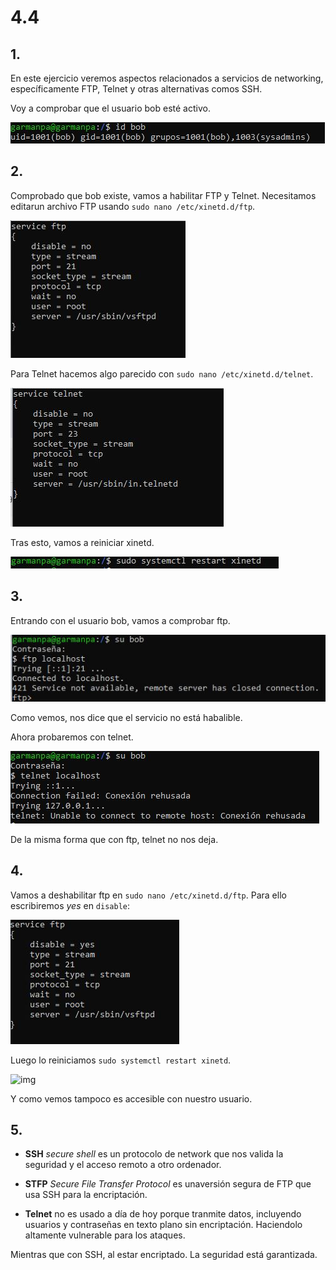 # 4.4
## 1.
En este ejercicio veremos aspectos relacionados a servicios  de  networking, específicamente FTP, Telnet y otras alternativas comos SSH.

Voy a comprobar que el usuario bob esté activo.

![img](https://github.com/pgarman524/DespliegueWeb/blob/master/lab_04/lab_4/4.4/01_comprobar_bob.JPG)

## 2.
Comprobado que bob existe, vamos a habilitar FTP  y Telnet. Necesitamos editarun archivo FTP usando `sudo nano /etc/xinetd.d/ftp`.

![img](https://github.com/pgarman524/DespliegueWeb/blob/master/lab_04/lab_4/4.4/02_configurar_FTP.JPG)

Para Telnet hacemos algo parecido con `sudo nano /etc/xinetd.d/telnet`.

![img](https://github.com/pgarman524/DespliegueWeb/blob/master/lab_04/lab_4/4.4/03_configurar_telnet.JPG)

Tras esto, vamos a reiniciar xinetd.

![img](https://github.com/pgarman524/DespliegueWeb/blob/master/lab_04/lab_4/4.4/04_reiniciar_xinetd.JPG)

## 3.
Entrando con el usuario bob,  vamos a comprobar ftp.

![img](https://github.com/pgarman524/DespliegueWeb/blob/master/lab_04/lab_4/4.4/05_ftp_login_bob.JPG)

Como vemos, nos dice que el servicio no está habalible.

Ahora probaremos con telnet.

![img](https://github.com/pgarman524/DespliegueWeb/blob/master/lab_04/lab_4/4.4/05_telnet_login_bob.JPG)

De la misma forma que con ftp, telnet no nos deja.

## 4.
Vamos a deshabilitar ftp en `sudo nano /etc/xinetd.d/ftp`. Para ello escribiremos *yes* en `disable`:

![img](https://github.com/pgarman524/DespliegueWeb/blob/master/lab_04/lab_4/4.4/06_deshabilitar_ftp.JPG)

Luego lo reiniciamos `sudo systemctl restart xinetd`.

![img](https://github.com/pgarman524/DespliegueWeb/blob/master/lab_04/lab_4/4.4/07_conexión_localhost.JPG)

Y como vemos tampoco es accesible con nuestro usuario.


## 5.
 - **SSH** *secure shell*  es un protocolo de network que nos valida la seguridad y  el acceso remoto a otro ordenador.

 - **STFP** *Secure File Transfer Protocol* es unaversión segura de FTP que usa SSH para la encriptación.

 - **Telnet** no es usado a día de hoy porque tranmite datos, incluyendo usuarios y contraseñas en texto plano  sin encriptación. Haciendolo altamente vulnerable para los ataques.

Mientras que con SSH, al estar encriptado. La seguridad está garantizada.
